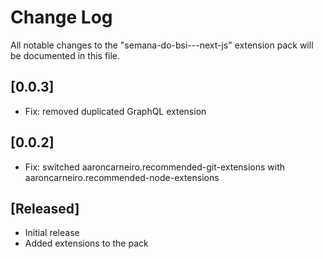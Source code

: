 # Change Log

All notable changes to the "semana-do-bsi---next-js" extension pack will be documented in this file.

## [0.0.3]

- Fix: removed duplicated GraphQL extension

## [0.0.2]

- Fix: switched aaroncarneiro.recommended-git-extensions with aaroncarneiro.recommended-node-extensions

## [Released]

- Initial release
- Added extensions to the pack
